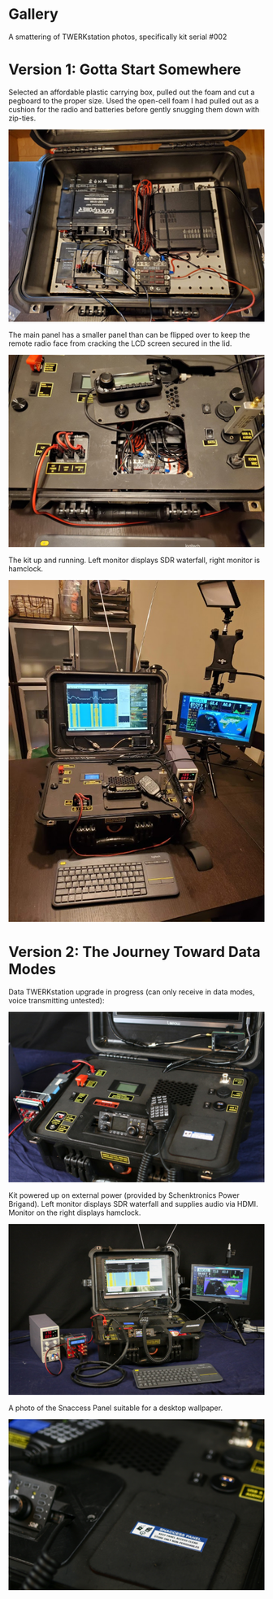 
# Gallery

 A smattering of TWERKstation photos, specifically kit serial #002

# Version 1: Gotta Start Somewhere

Selected an affordable plastic carrying box, pulled out the foam and cut a pegboard to the proper size. Used the open-cell foam I had pulled out as a cushion for the radio and batteries before gently snugging them down with zip-ties.

![kit photo](01.jpg)

The main panel has a smaller panel than can be flipped over to keep the remote radio face from cracking the LCD screen secured in the lid.

![kit photo](02.jpg)

The kit up and running. Left monitor displays SDR waterfall, right monitor is hamclock.

![kit photo](03.jpg)

# Version 2: The Journey Toward Data Modes

Data TWERKstation upgrade in progress (can only receive in data modes, voice transmitting untested):

![kit photo](5143.jpg)

Kit powered up on external power (provided by Schenktronics Power Brigand). Left monitor displays SDR waterfall and supplies audio via HDMI. Monitor on the right displays hamclock.

![kit photo](5148.jpg)

A photo of the Snaccess Panel suitable for a desktop wallpaper.

![kit photo](5150.jpg)
